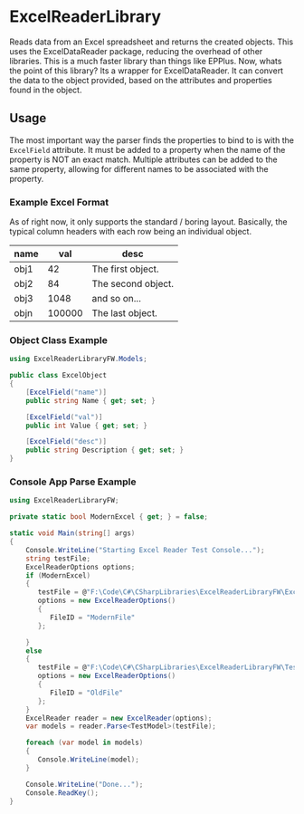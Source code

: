 # ExcelReaderLibrary

Reads data from an Excel spreadsheet and returns the created objects. This uses the ExcelDataReader package, reducing the overhead of other libraries. This is a much faster library than things like EPPlus. Now, whats the point of this library? Its a wrapper for ExcelDataReader. It can convert the data to the object provided, based on the attributes and properties found in the object.

## Usage

The most important way the parser finds the properties to bind to is with the `ExcelField` attribute. It must be added to a property when the name of the property is NOT an exact match. Multiple attributes can be added to the same property, allowing for different names to be associated with the property.

### Example Excel Format

As of right now, it only supports the standard / boring layout. Basically, the typical column headers with each row being an individual object.

| name | val | desc |
| --- | --- | -- |
| obj1 | 42 | The first object. |
| obj2 | 84 | The second object. |
| obj3 | 1048 | and so on... |
| objn | 100000 | The last object. |

### Object Class Example

```cs
using ExcelReaderLibraryFW.Models;

public class ExcelObject
{
	[ExcelField("name")]
	public string Name { get; set; }

	[ExcelField("val")]
	public int Value { get; set; }

	[ExcelField("desc")]
	public string Description { get; set; }
}
```

### Console App Parse Example

```cs
using ExcelReaderLibraryFW;

private static bool ModernExcel { get; } = false;

static void Main(string[] args)
{
    Console.WriteLine("Starting Excel Reader Test Console...");
    string testFile;
    ExcelReaderOptions options;
    if (ModernExcel)
    {
       testFile = @"F:\Code\C#\CSharpLibraries\ExcelReaderLibraryFW\ExcelParserTestDoc.xlsx";
       options = new ExcelReaderOptions()
       {
          FileID = "ModernFile"
       };

    }
    else
    {
       testFile = @"F:\Code\C#\CSharpLibraries\ExcelReaderLibraryFW\TestOld.xls";
       options = new ExcelReaderOptions()
       {
          FileID = "OldFile"
       };
    }
    ExcelReader reader = new ExcelReader(options);
    var models = reader.Parse<TestModel>(testFile);

    foreach (var model in models)
    {
       Console.WriteLine(model);
    }

    Console.WriteLine("Done...");
    Console.ReadKey();
}
```
